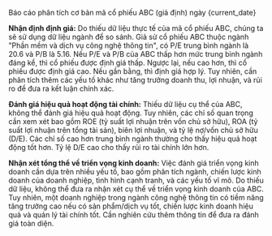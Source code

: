 Báo cáo phân tích cơ bản mã cổ phiếu ABC (giả định) ngày {current_date}

**Nhận định định giá:** Do thiếu dữ liệu thực tế của mã cổ phiếu ABC, chúng ta sẽ sử dụng dữ liệu ngành để so sánh.  Giả sử cổ phiếu ABC thuộc ngành "Phần mềm và dịch vụ công nghệ thông tin", có P/E trung bình ngành là 20.6 và P/B là 5.16. Nếu P/E và P/B của ABC thấp hơn mức trung bình ngành đáng kể, thì cổ phiếu được định giá thấp. Ngược lại, nếu cao hơn, thì cổ phiếu được định giá cao.  Nếu gần bằng, thì định giá hợp lý.  Tuy nhiên, cần phân tích thêm các yếu tố khác như tăng trưởng doanh thu, lợi nhuận, và rủi ro để đưa ra kết luận chính xác.

**Đánh giá hiệu quả hoạt động tài chính:**  Thiếu dữ liệu cụ thể của ABC, không thể đánh giá hiệu quả hoạt động.  Tuy nhiên, các chỉ số quan trọng cần xem xét bao gồm ROE (tỷ suất lợi nhuận trên vốn chủ sở hữu), ROA (tỷ suất lợi nhuận trên tổng tài sản), biên lợi nhuận, và tỷ lệ nợ/vốn chủ sở hữu (D/E).  Các chỉ số cao hơn trung bình ngành thường cho thấy hiệu quả hoạt động tốt hơn.  Tỷ lệ D/E cao cho thấy rủi ro tài chính lớn hơn.

**Nhận xét tổng thể về triển vọng kinh doanh:**  Việc đánh giá triển vọng kinh doanh cần dựa trên nhiều yếu tố, bao gồm phân tích ngành, chiến lược kinh doanh của doanh nghiệp, tình hình cạnh tranh, và các yếu tố vĩ mô.  Do thiếu dữ liệu, không thể đưa ra nhận xét cụ thể về triển vọng kinh doanh của ABC.  Tuy nhiên, một doanh nghiệp trong ngành công nghệ thông tin có tiềm năng tăng trưởng cao nếu có sản phẩm/dịch vụ tốt, chiến lược kinh doanh hiệu quả và quản lý tài chính tốt.  Cần nghiên cứu thêm thông tin để đưa ra đánh giá toàn diện.
